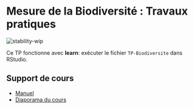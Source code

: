 # Mesure de la Biodiversité : Travaux pratiques

![stability-wip](https://img.shields.io/badge/lifecycle-maturing-blue.svg)

Ce TP fonctionne avec **learn**: exécuter le fichier `TP-Biodiversite` dans RStudio.

## Support de cours

- [Manuel](https://ericmarcon.github.io/MesuresBioDiv2/)
- [Diaporama du cours](https://1drv.ms/p/s!Amvhelr37CHjkON49BbVSohLSRe_EA?e=XXfWjG)
